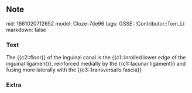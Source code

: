 ## Note
nid: 1661020712652
model: Cloze-7de96
tags: GSSE::!Contributor::Tom_Li
markdown: false

### Text
<div>
  The {{c2::floor}} of the inguinal canal is the {{c1::inrolled
  lower edge of the inguinal ligament}}, reinforced medially by the
  {{c1::lacunar ligament}} and fusing more laterally with the
  {{c3::transversalis fascia}}
</div>

### Extra

